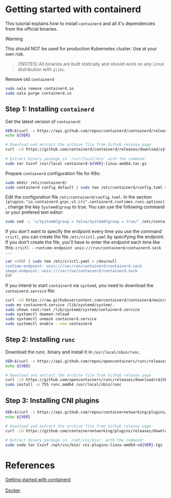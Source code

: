 # Getting started with containerd
This tutorial explains how to install `containerd` and all it's dependencies from the official binaries.

> [!WARNING]  
> This should NOT be used for production Kubernetes cluster. Use at your own risk.

> [!NOTES]
>All binaries are built statically and should work on any Linux distribution with `glibc`.

Remove old `containerd`
```sh
sudo nala remove containerd.io
sudo nala purge containerd.io
```

## Step 1: Installing `containerd`
Get the latest version of `containerd`:
```sh
VER=$(curl -s https://api.github.com/repos/containerd/containerd/releases/latest | grep tag_name | cut -d '"' -f 4|sed 's/v//g')
echo ${VER}

# Download and extract the archive file from Github release page
curl -LO https://github.com/containerd/containerd/releases/download/v${VER}/containerd-${VER}-linux-amd64.tar.gz
 
# Extract binary package in `/usr/local/bin` with the command:
sudo tar Cxzvf /usr/local containerd-${VER}-linux-amd64.tar.gz
```

Prepare `containerd` configuration file for K8s:
```sh
sudo mkdir /etc/containerd/
sudo containerd config default | sudo tee /etc/containerd/config.toml > /dev/null
```

Edit the configuration file `/etc/containerd/config.toml`. In the section `[plugins."io.containerd.grpc.v1.cri".containerd.runtimes.runc.options]`, change the key `SystemdCgroup` to true. You can use the following command or your prefered text editor:
```sh
sudo sed -i 's/SystemdCgroup = false/SystemdCgroup = true/' /etc/containerd/config.toml
```

If you don't want to specify the endpoint every time you use the command `crictl`, you can create the file `/etc/crictl.yaml` by specifying the endpoint. If you don't create the file, you'll have to enter the endpoint each time like this: `crictl --runtime-endpoint unix:///run/containerd/containerd.sock ...`
```sh
cat <<EOF | sudo tee /etc/crictl.yaml > /dev/null
runtime-endpoint: unix:///var/run/containerd/containerd.sock
image-endpoint: unix:///var/run/containerd/containerd.sock
EOF
```

If you intend to start `containerd` via `systemd`, you need to download the `containerd.service` file:
```sh
curl -LO https://raw.githubusercontent.com/containerd/containerd/main/containerd.service
sudo mv containerd.service /lib/systemd/system/.
sudo chown root:root /lib/systemd/system/containerd.service
sudo systemctl daemon-reload
sudo systemctl unmask containerd.service
sudo systemctl enable --now containerd
```

## Step 2: Installing `runc`
Download the runc.<ARCH> binary and install it in `/usr/local/sbin/runc`.

```sh
VER=$(curl -s https://api.github.com/repos/opencontainers/runc/releases/latest | grep tag_name | cut -d '"' -f 4|sed 's/v//g')
echo ${VER}

# Download and extract the archive file from Github release page
curl -LO https://github.com/opencontainers/runc/releases/download/v${VER}/runc.amd64
sudo install -m 755 runc.amd64 /usr/local/sbin/runc
```

## Step 3: Installing CNI plugins
```sh
VER=$(curl -s https://api.github.com/repos/containernetworking/plugins/releases/latest | grep tag_name | cut -d '"' -f 4|sed 's/v//g')
echo ${VER}

# Download and extract the archive file from Github release page
curl -LO https://github.com/containernetworking/plugins/releases/download/v${VER}/cni-plugins-linux-amd64-v${VER}.tgz
 
# Extract binary package in `/opt/cni/bin/` with the command:
sudo sudo tar Cxzvf /opt/cni/bin/ cni-plugins-linux-amd64-v${VER}.tgz
```

# References
[Getting started with containerd](https://github.com/containerd/containerd/blob/main/docs/getting-started.md)  
[](https://github.com/containernetworking/plugins)  
[Docker](https://download.docker.com/linux/ubuntu/dists/)  
